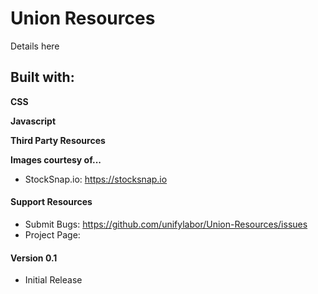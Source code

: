 # Union Resources #

Details here


## Built with: ##

**CSS**

**Javascript**  

**Third Party Resources**

**Images courtesy of...**

* StockSnap.io: https://stocksnap.io


#### Support Resources ####

* Submit Bugs:  https://github.com/unifylabor/Union-Resources/issues
* Project Page:  


#### Version 0.1 ####

* Initial Release
